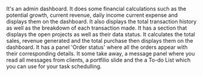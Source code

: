 It's an admin dashboard.
It does some financial calculations such as the potential growth, current revenue, daily income current expense and displays them on the dashboard. It also displays the total transaction history as well as the breakdown of each transaction made.
It has a section that displays the open projects as well as their data status.
It calculates the total sales, revenue generated and the total purchase then displays them on the dashboard.
It has a panel 'Order status' where all the orders appear with their corresponding details.
It some take away, a message panel where you read all messages from clients, a portfilio slide and the a To-do List which you can use for your task schedulling.